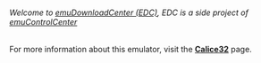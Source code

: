 ###### Welcome to [emuDownloadCenter (EDC)](https://github.com/PhoenixInteractiveNL/emuDownloadCenter/wiki/), EDC is a side project of [emuControlCenter](https://github.com/PhoenixInteractiveNL/emuControlCenter/wiki/)

For more information about this emulator, visit the [**Calice32**](https://github.com/PhoenixInteractiveNL/emuDownloadCenter/wiki/Emulator-calice#menu) page.
